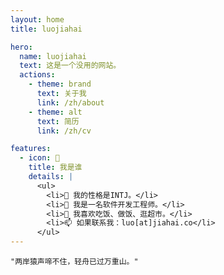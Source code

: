 ```yaml
---
layout: home
title: luojiahai

hero:
  name: luojiahai
  text: 这是一个没用的网站。
  actions:
    - theme: brand
      text: 关于我
      link: /zh/about
    - theme: alt
      text: 简历
      link: /zh/cv

features:
  - icon: 🐷
    title: 我是谁
    details: |
      <ul>
        <li>🤔 我的性格是INTJ。</li>
        <li>🔭 我是一名软件开发工程师。</li>
        <li>🌱 我喜欢吃饭、做饭、逛超市。</li>
        <li>📫 如果联系我：luo[at]jiahai.co</li>
      </ul>
---
```


```ts:line-numbers
"两岸猿声啼不住，轻舟已过万重山。"
```
